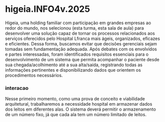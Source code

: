 # higeia.INFO4v.2025
Higeia, uma holding familiar com participação em grandes empresas ao redor do mundo, nos selecionou (esta turma, esta sala de aula) para desenvolver uma solução capaz de tornar os processos relacionados aos serviços oferecidos pelo Hospital Lfranca mais ágeis, organizados, eficazes e eficientes. Dessa forma, buscamos evitar que decisões gerenciais sejam tomadas sem fundamentação adequada. Após debates com os envolvidos e partes interessadas, foram identificados requisitos essenciais para o desenvolvimento de um sistema que permita acompanhar o paciente desde sua chegada/acolhimento até a sua alta/saída, registrando todas as informações pertinentes e disponibilizando dados que orientem os procedimentos necessários.
### interacao 
Nesse primeiro momento, como uma prova de conceito e viabilidade arquitetural, trabalharemos a necessidade hospital em armazenar dados dos leitos em diferentes alas. O sistema deverá permitir o armazenamento de um número fixo, já que cada ala tem um número limitado de leitos.

